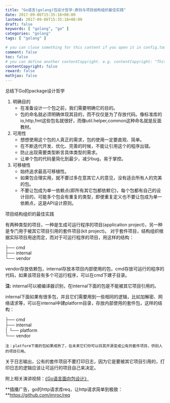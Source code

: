 ```yaml
---
title: "Go语言(golang)包设计哲学-原则与项目结构组织最佳实践"
date: 2017-09-06T15:35:18+08:00
lastmod: 2017-09-06T15:35:18+08:00
draft: false
keywords: [ "golang", "go" ]
categories: "golang"
tags: [ "golang" ]

# you can close something for this content if you open it in config.toml.
comment: false
toc: false
# you can define another contentCopyright. e.g. contentCopyright: "This is an another copyright."
contentCopyright: false
reward: false
mathjax: false
---
```



总结下Go的package设计哲学

1. 明确目的
	* 在准备设计一个包之前，我们需要明确它的目的。
	* 包的命名就必须明确体现其目的，而不仅仅是为了存放代码。像标准库的io,http,fmt这些包名就很好，而像util.helper,common这种命名就是反面教材。
2. 可用性
	* 想想使用这个包的人真正的需求，包的使用一定要直观、简单。
	* 在不断迭代开发、优化、完善的时候，不能让引用这个的程序出错。
	* 防止出现需要类型断言具体类型的需求。
	* 让单个包的代码量简化到最少，减少bug，易于掌控。
3. 可移植性
	* 始终追求最高可移植性。
	* 如果包合理实用，就不要过多在意其它人的意见，没有适合所有人的完美的包。
	* 不要让包成为单一依赖点(即所有其它包都依赖它)，每个包都有自己的设计目的，可能多个包会有重复的类型，即便重复定义也不要让包成为单一依赖点，这是API设计原则。



项目结构组织的最佳实践

有两种类型的项目，一种是生成可运行程序的项目(application project)，另一种是专门用于被其它项目引用的套件项目(kit project)。
对于套件项目，结构组织根据实际项目用途而定，而对于可运行程序的项目，用这样的结构：

├── cmd  
├── internal  
└── vendor  

vendor存放依赖包，internal存放本项目内部使用的包，cmd存放可运行的程序的代码，如果该项目有多个可运行程序，可以在cmd下建子目录。

**注:** internal可以被编译器识别，在internal下面的包是不能被其它项目引用的。

internal下面如果有很多包，并且它们需要用到一些相同的逻辑，比如加解密、网络请求等，可以在internal中建platform目录，存放内部使用的套件包，这样的结构：

├── cmd  
├── internal  
│   └── platform  
└── vendor  

`注：platform下面的包如果成熟了，在未来它们你可以将其开源变成公有的套件项目，供别人的项目引用。`

关于日志输出，公有的套件项目不要打印日志，因为它是要被其它项目引用的，打印日志的逻辑应该让可运行的项目自己来决定。


附上相关演讲视频：[《Go语言面向包设计》](https://golangnews.com/stories/2019-video-william-kennedy-package-oriented-design-in-go-gopherconindia)

**插播广告，go的http请求库req，让http请求简单到极致：**https://github.com/imroc/req
